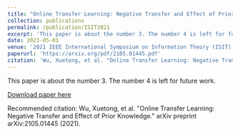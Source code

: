 ```yaml
---
title: "Online Transfer Learning: Negative Transfer and Effect of Prior Knowledge"
collection: publications
permalink: /publication/ISIT2021
excerpt: 'This paper is about the number 3. The number 4 is left for future work.'
date: 2021-05-01
venue: '2021 IEEE International Symposium on Information Theory (ISIT)'
paperurl: 'https://arxiv.org/pdf/2105.01445.pdf'
citation: 'Wu, Xuetong, et al. "Online Transfer Learning: Negative Transfer and Effect of Prior Knowledge." arXiv preprint arXiv:2105.01445 (2021).'
---
```

This paper is about the number 3. The number 4 is left for future work.

[Download paper here](https://arxiv.org/pdf/2105.01445.pdf)

Recommended citation: Wu, Xuetong, et al. "Online Transfer Learning: Negative Transfer and Effect of Prior Knowledge." arXiv preprint arXiv:2105.01445 (2021).